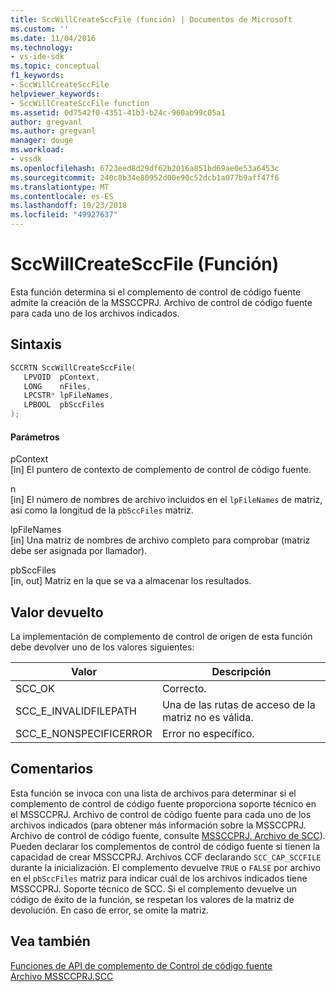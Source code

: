 ```yaml
---
title: SccWillCreateSccFile (función) | Documentos de Microsoft
ms.custom: ''
ms.date: 11/04/2016
ms.technology:
- vs-ide-sdk
ms.topic: conceptual
f1_keywords:
- SccWillCreateSccFile
helpviewer_keywords:
- SccWillCreateSccFile function
ms.assetid: 0d7542f0-4351-41b3-b24c-960ab99c05a1
author: gregvanl
ms.author: gregvanl
manager: douge
ms.workload:
- vssdk
ms.openlocfilehash: 6723eed8d29df62b2016a851bd69ae0e53a6453c
ms.sourcegitcommit: 240c8b34e80952d00e90c52dcb1a077b9aff47f6
ms.translationtype: MT
ms.contentlocale: es-ES
ms.lasthandoff: 10/23/2018
ms.locfileid: "49927637"
---
```

# <a name="sccwillcreatesccfile-function"></a>SccWillCreateSccFile (Función)
Esta función determina si el complemento de control de código fuente admite la creación de la MSSCCPRJ. Archivo de control de código fuente para cada uno de los archivos indicados.  
  
## <a name="syntax"></a>Sintaxis  
  
```cpp  
SCCRTN SccWillCreateSccFile(  
   LPVOID  pContext,  
   LONG    nFiles,  
   LPCSTR* lpFileNames,  
   LPBOOL  pbSccFiles  
);  
```  
  
#### <a name="parameters"></a>Parámetros  
 pContext  
 [in] El puntero de contexto de complemento de control de código fuente.  
  
 n  
 [in] El número de nombres de archivo incluidos en el `lpFileNames` de matriz, así como la longitud de la `pbSccFiles` matriz.  
  
 lpFileNames  
 [in] Una matriz de nombres de archivo completo para comprobar (matriz debe ser asignada por llamador).  
  
 pbSccFiles  
 [in, out] Matriz en la que se va a almacenar los resultados.  
  
## <a name="return-value"></a>Valor devuelto  
 La implementación de complemento de control de origen de esta función debe devolver uno de los valores siguientes:  
  
|Valor|Descripción|  
|-----------|-----------------|  
|SCC_OK|Correcto.|  
|SCC_E_INVALIDFILEPATH|Una de las rutas de acceso de la matriz no es válida.|  
|SCC_E_NONSPECIFICERROR|Error no específico.|  
  
## <a name="remarks"></a>Comentarios  
 Esta función se invoca con una lista de archivos para determinar si el complemento de control de código fuente proporciona soporte técnico en el MSSCCPRJ. Archivo de control de código fuente para cada uno de los archivos indicados (para obtener más información sobre la MSSCCPRJ. Archivo de control de código fuente, consulte [MSSCCPRJ. Archivo de SCC](../extensibility/mssccprj-scc-file.md)). Pueden declarar los complementos de control de código fuente si tienen la capacidad de crear MSSCCPRJ. Archivos CCF declarando `SCC_CAP_SCCFILE` durante la inicialización. El complemento devuelve `TRUE` o `FALSE` por archivo en el `pbSccFiles` matriz para indicar cuál de los archivos indicados tiene MSSCCPRJ. Soporte técnico de SCC. Si el complemento devuelve un código de éxito de la función, se respetan los valores de la matriz de devolución. En caso de error, se omite la matriz.  
  
## <a name="see-also"></a>Vea también  
 [Funciones de API de complemento de Control de código fuente](../extensibility/source-control-plug-in-api-functions.md)   
 [Archivo MSSCCPRJ.SCC](../extensibility/mssccprj-scc-file.md)